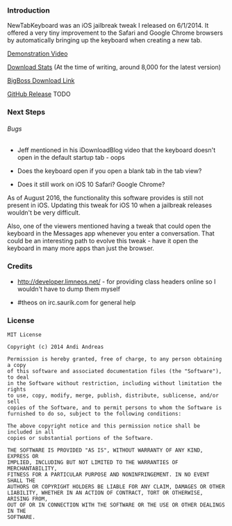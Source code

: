 ### Introduction

NewTabKeyboard was an iOS jailbreak tweak I released on 6/1/2014. It offered a very tiny improvement to the Safari and Google Chrome browsers by automatically bringing up the keyboard when creating a new tab.

[Demonstration Video](https://www.youtube.com/watch?v=vJKkZYZGh0Q)

[Download Stats](http://apt.thebigboss.org/stats.php?dev=nexuist) (At the time of writing, around 8,000 for the latest version)

[BigBoss Download Link](http://moreinfo.thebigboss.org/moreinfo/depiction.php?file=newtabkeyboardDp)

[GitHub Release](soon) TODO

### Next Steps

###### Bugs

* Jeff mentioned in his iDownloadBlog video that the keyboard doesn't open in the default startup tab - oops

* Does the keyboard open if you open a blank tab in the tab view?

* Does it still work on iOS 10 Safari? Google Chrome?

As of August 2016, the functionality this software provides is still not present in iOS. Updating this tweak for iOS 10 when a jailbreak releases wouldn't be very difficult.

Also, one of the viewers mentioned having a tweak that could open the keyboard in the Messages app whenever you enter a conversation. That could be an interesting path to evolve this tweak - have it open the keyboard in many more apps than just the browser.

### Credits

* http://developer.limneos.net/ - for providing class headers online so I wouldn't have to dump them myself

* \#theos on irc.saurik.com for general help

### License
```
MIT License

Copyright (c) 2014 Andi Andreas

Permission is hereby granted, free of charge, to any person obtaining a copy
of this software and associated documentation files (the "Software"), to deal
in the Software without restriction, including without limitation the rights
to use, copy, modify, merge, publish, distribute, sublicense, and/or sell
copies of the Software, and to permit persons to whom the Software is
furnished to do so, subject to the following conditions:

The above copyright notice and this permission notice shall be included in all
copies or substantial portions of the Software.

THE SOFTWARE IS PROVIDED "AS IS", WITHOUT WARRANTY OF ANY KIND, EXPRESS OR
IMPLIED, INCLUDING BUT NOT LIMITED TO THE WARRANTIES OF MERCHANTABILITY,
FITNESS FOR A PARTICULAR PURPOSE AND NONINFRINGEMENT. IN NO EVENT SHALL THE
AUTHORS OR COPYRIGHT HOLDERS BE LIABLE FOR ANY CLAIM, DAMAGES OR OTHER
LIABILITY, WHETHER IN AN ACTION OF CONTRACT, TORT OR OTHERWISE, ARISING FROM,
OUT OF OR IN CONNECTION WITH THE SOFTWARE OR THE USE OR OTHER DEALINGS IN THE
SOFTWARE.
```
